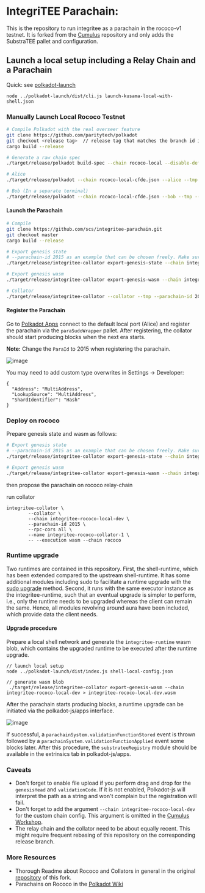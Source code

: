 # IntegriTEE Parachain:

This is the repository to run integritee as a parachain in the rococo-v1 testnet. It is forked from the [Cumulus](https://github.com/paritytech/cumulus) repository and only adds the SubstraTEE pallet and configuration.

## Launch a local setup including a Relay Chain and a Parachain

Quick: see [polkadot-launch](https://github.com/paritytech/polkadot-launch.git)
```
node ../polkadot-launch/dist/cli.js launch-kusama-local-with-shell.json
```


### Manually Launch Local Rococo Testnet

```bash
# Compile Polkadot with the real overseer feature
git clone https://github.com/paritytech/polkadot
git checkout <release tag>  // release tag that matches the branch id in the polkadot-deps
cargo build --release

# Generate a raw chain spec
./target/release/polkadot build-spec --chain rococo-local --disable-default-bootnode --raw > rococo-local-cfde.json

# Alice
./target/release/polkadot --chain rococo-local-cfde.json --alice --tmp

# Bob (In a separate terminal)
./target/release/polkadot --chain rococo-local-cfde.json --bob --tmp --port 30334
```

#### Launch the Parachain

```bash
# Compile
git clone https://github.com/scs/integritee-parachain.git
git checkout master
cargo build --release

# Export genesis state
# --parachain-id 2015 as an example that can be chosen freely. Make sure to everywhere use the same parachain id
./target/release/integritee-collator export-genesis-state --chain integritee-local-dev --parachain-id 2015 > integritee-local-dev.state

# Export genesis wasm
./target/release/integritee-collator export-genesis-wasm --chain integritee-local-dev > integritee-local.wasm

# Collator
./target/release/integritee-collator --collator --tmp --parachain-id 2015 --chain integritee-local-dev --port 40335 --ws-port 9946 -- --execution wasm --chain ../polkadot/rococo-local-cfde.json --port 30337 --ws-port 9981
```

#### Register the Parachain
Go to [Polkadot Apps](https://polkadot.js.org/apps/) connect to the default local port (Alice) and register the parachain via the `paraSudoWrapper` pallet. After registering, the collator should start producing blocks when the next era starts.

**Note:** Change the `ParaId` to 2015 when registering the parachain.

![image](https://user-images.githubusercontent.com/2915325/99548884-1be13580-2987-11eb-9a8b-20be658d34f9.png)

You may need to add custom type overwrites in Settings -> Developer:
```
{
  "Address": "MultiAddress",
  "LookupSource": "MultiAddress",
  "ShardIdentifier": "Hash"
}
```

### Deploy on rococo

Prepare genesis state and wasm as follows:

```bash
# Export genesis state
# --parachain-id 2015 as an example that can be chosen freely. Make sure to everywhere use the same parachain id
./target/release/integritee-collator export-genesis-state --chain integritee-rococo-local-dev --parachain-id 2015 > integritee-rococo-local-dev.state

# Export genesis wasm
./target/release/integritee-collator export-genesis-wasm --chain integritee-rococo-local-dev > integritee-rococo-local-dev.wasm

```
then propose the parachain on rococo relay-chain

run collator
```
integritee-collator \
        --collator \
        --chain integritee-rococo-local-dev \
        --parachain-id 2015 \
        --rpc-cors all \
        --name integritee-rococo-collator-1 \
        -- --execution wasm --chain rococo 

```

### Runtime upgrade
Two runtimes are contained in this repository. First, the shell-runtime, which has been extended compared to the upstream shell-runtime. It has some additional modules including sudo to facilitate a 
runtime upgrade with the [sudo upgrade](https://substrate.dev/docs/en/tutorials/forkless-upgrade/sudo-upgrade) method. Second, it runs with the same executor instance as the integritee-runtime, such that an eventual upgrade is simpler to perform, i.e., only the runtime
needs to be upgraded whereas the client can remain the same. Hence, all modules revolving around aura have been included, which provide data the client needs.

#### Upgrade procedure
Prepare a local shell network and generate the `integritee-runtime` wasm blob, which contains the upgraded runtime to be executed after the runtime upgrade.
```shell
// launch local setup
node ../polkadot-launch/dist/index.js shell-local-config.json

// generate wasm blob
 ./target/release/integritee-collator export-genesis-wasm --chain integritee-rococo-local-dev > integritee-rococo-local-dev.wasm
```

After the parachain starts producing blocks, a runtime upgrade can be initiated via the polkadot-js/apps interface.

![image](./docs/sudo-set-code.png)

If successful, a `parachainSystem.validationFunctionStored` event is thrown followed by a `parachainSystem.validationFunctionApplied` event some blocks later. After this procedure, the `substrateeRegistry` module should be available in the
extrinsics tab in polkadot-js/apps.

### Caveats
* Don't forget to enable file upload if you perform drag and drop for the `genesisHead` and `validationCode`. If it is not enabled, Polkadot-js will interpret the path as a string and won't complain but the registration will fail.
* Don't forget to add the argument `--chain integritee-rococo-local-dev` for the custom chain config. This argument is omitted in the [Cumulus Workshop](https://substrate.dev/cumulus-workshop/).
* The relay chain and the collator need to be about equally recent. This might require frequent rebasing of this repository on the corresponding release branch.

### More Resources
* Thorough Readme about Rococo and Collators in general in the original [repository](https://github.com/paritytech/cumulus) of this fork.
* Parachains on Rococo in the [Polkadot Wiki](https://wiki.polkadot.network/docs/en/build-parachains-rococo#rococo-v1-parachain-requirements)
